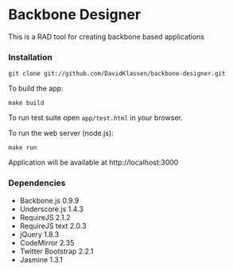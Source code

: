 # Backbone Designer

This is a RAD tool for creating backbone based applications

### Installation

```
git clone git://github.com/DavidKlassen/backbone-designer.git
```

To build the app:

```
make build
```

To run test suite open <code>app/test.html</code> in your browser.

To run the web server (node.js):

```
make run
```

Application will be available at http://localhost:3000

### Dependencies

* Backbone.js 0.9.9
* Underscore.js 1.4.3
* RequireJS 2.1.2
* RequireJS text 2.0.3
* jQuery 1.8.3
* CodeMirror 2.35
* Twitter Bootstrap 2.2.1
* Jasmine 1.3.1
